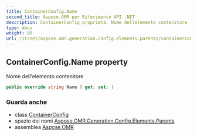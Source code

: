 ```yaml
---
title: ContainerConfig.Name
second_title: Aspose.OMR per Riferimento API .NET
description: ContainerConfig proprietà. Nome dellelemento contenitore
type: docs
weight: 80
url: /it/net/aspose.omr.generation.config.elements.parents/containerconfig/name/
---
```

## ContainerConfig.Name property

Nome dell'elemento contenitore

```csharp
public override string Name { get; set; }
```

### Guarda anche

* class [ContainerConfig](../)
* spazio dei nomi [Aspose.OMR.Generation.Config.Elements.Parents](../../containerconfig/)
* assemblea [Aspose.OMR](../../../)


